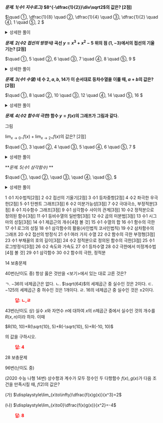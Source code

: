 ***문제. 1(수1 지수로그)*
$8^{-\dfrac{1}{2}}\div\sqrt2$의 값은? [2점]**

$\quad ①\, \dfrac{1}{8}
\quad ②\, \dfrac{1}{4}
\quad ③\, \dfrac{1}{2}
\quad ④\, 1
\quad ⑤\, 2
$ 
<details> 
  <summary>상세한 풀이</summary> 
   <p><img src="/assets/"/></p>
 </details>

***문제. 2(수2 접선의 방정식)*
곡선 $y=x^3+x^2-5$ 위의 점 $(1, -3)$에서의 접선의 기울기는? [2점]**

$\quad ①\, 5
\quad ②\, 6
\quad ③\, 7
\quad ④\, 8
\quad ⑤\, 9
$ 
<details> 
  <summary>상세한 풀이</summary> 
   <p><img src="/assets/"/></p>
 </details>

***문제. 3(수1 수열)*
네 수 $2, a, b, 14$가 이 순서대로 등차수열을 이룰 때, $a+b$의 값은? [2점]**

$\quad ①\, 8
\quad ②\, 10
\quad ③\, 12
\quad ④\, 14
\quad ⑤\, 16
$ 
<details> 
  <summary>상세한 풀이</summary> 
   <p><img src="/assets/"/></p>
 </details>

***문제. 4(수2 함수의 극한)*
함수 $y=f(x)$의 그래프가 그림과 같다.**

그림

$\displaystyle\lim_{x\to0-}f(x)+\displaystyle\lim_{x\to2+}f(x)$의 값은? [2점]

$\quad ①\, 3
\quad ②\, 4
\quad ③\, 5
\quad ④\, 6
\quad ⑤\, 7
$ 
<details> 
  <summary>상세한 풀이</summary> 
   <p><img src="/assets/"/></p>
 </details>

***문제. 5(수1 삼각함수)*
**

$\quad ①\, 
\quad ②\, 
\quad ③\, 
\quad ④\, 
\quad ⑤\, 
$ 
<details> 
  <summary>상세한 풀이</summary> 
   <p><img src="/assets/"/></p>
 </details>





1 수1 지수법칙[2점]
2 수2 접선의 기울기[2점]
3 수1 등차중항[2점]
4 수2 좌극한 우극한[2점]
5 수1 탄젠트 그래프[3점]
6 수2 미분가능성[3점]
7 수2 극대극소, 부정적분[3점]
8 수1 지수함수 그래프[3점]
9 수1 삼각함수 사이의 관계[3점]
10 수2 정적분으로 정의된 함수[3점]
11 수1 등비수열의 일반항[3점]
12 수2 곱의 미분법[3점]
13 수1 시그마의 성질[3점]
14 수1 제곱근의 개수[4점 볼 것]
15 수1 수열의 합
16 수1 함수의 극한
17 수1 로그의 성질
18 수1 삼각함수의 활용(사인법칙 코사인법칙)
19 수2 삼차함수의 그래프
20 수2 접선의 방정식
21 수1 여러 가지 수열
22 수2 함수의 극한 부정형[3점]
23 수1 부채꼴의 호의 길이[3점]
24 수2 정적분으로 정의된 함수의 극한[3점]
25 수1 로그방정식[3점]
26 수2 속도와 가속도
27 수1 등차수열
28 수2 극한에서 미정계수법[4점 볼 것]
29 수1 삼각함수
30 수2 함수의 극한, 정적분



14 보충문제

40번(난이도 중) 항상 옳은 것만을 $<$보기$>$에서 있는 대로 고른 것은?

ㄱ. $-36$의 네제곱근은 없다.
ㄴ. $\sqrt{64}$의 세제곱근 중 실수인 것은 $2$이다.
ㄷ. $-125$의 세제곱근 중 허수인 것은 1개이다.
ㄹ. $16$의 네제곱근 중 실수인 것은 $\pm2$이다.

**<span style="color: red;">$\qquad$답: ㄴ,ㄹ</span>**

43번(난이도 상) 실수 $x$와 자연수 $n$에 대하여 $x$의 $n$제곱근 중에서 실수인 것의 개수를 $R(x, n)$이라 하자. 이때

$R(10, 10)+R(\sqrt{10}, 5)+R(-\sqrt{10}, 5)+R(-10, 10)$

의 값을 구하시오.

**<span style="color: red;">$\qquad$답: $4$</span>**


28 보충문제

96번(난이도 중)



(2020 수능 나형 14번) 상수항과 계수가 모두 정수인 두 다항함수 $f(x), g(x)$가 다음 조건을 만족시킬 때, $f(2)$의 값은?

(가) $\displaystyle\lim_{x\to\infty}\dfrac{f(x)g(x)}{x^3}=2$

(나) $\displaystyle\lim_{x\to0}\dfrac{f(x)g(x)}{x^2}=-4$

**<span style="color: red;">$\qquad$답: $8$</span>**